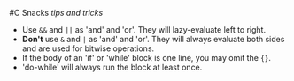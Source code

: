 #C Snacks
*tips and tricks*

 * Use `&&` and `||` as 'and' and 'or'.  They will lazy-evaluate left to right.
 * **Don't** use `&` and `|` as 'and' and 'or'.  They will always evaluate both
 sides and are used for bitwise operations.
 * If the body of an 'if' or 'while' block is one line, you may omit the `{}`.
 * 'do-while' will always run the block at least once.
